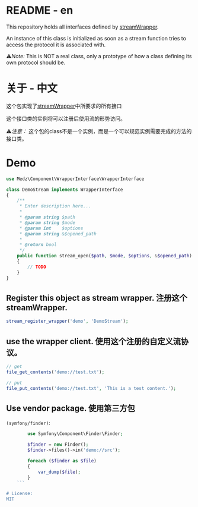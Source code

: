# README - en
This repository holds all interfaces defined by [streamWrapper](http://www.php.net/manual/en/class.streamwrapper.php).

An instance of this class is initialized as soon as a stream function tries to access the protocol it is associated with.

⚠️*Note:*
This is NOT a real class, only a prototype of how a class defining its own protocol should be.

# 关于 - 中文
这个包实现了[streamWrapper](http://php.net/manual/zh/class.streamwrapper.php)中所要求的所有接口

这个接口类的实例将可以注册后使用流的形势访问。

⚠️*️注意：*
这个包的class不是一个实例，而是一个可以规范实例需要完成的方法的接口类。

# Demo
```php
use Medz\Component\WrapperInterface\WrapperInterface

class DemoStream implements WrapperInterface
{
    /**
     * Enter description here...
     *
     * @param string $path
     * @param string $mode
     * @param int    $options
     * @param string &$opened_path
     *
     * @return bool
     */
    public function stream_open($path, $mode, $options, &$opened_path)
    {
        // TODO
    }
}

```
 ## Register this object as stream wrapper. 注册这个streamWrapper.
 ```php
 stream_register_wrapper('demo', 'DemoStream');
 ```

 ## use the wrapper client. 使用这个注册的自定义流协议。
 ```php
 // get
 file_get_contents('demo://test.txt');

 // put
 file_put_contents('demo://test.txt', 'This is a test content.');
 ```

 ## Use vendor package. 使用第三方包
`(symfony/finder)`:
```php
        use Symfony\Component\Finder\Finder;

        $finder = new Finder();
        $finder->files()->in('demo://src');

        foreach ($finder as $file)
        {
            var_dump($file);
        }
    ```

# License:
MIT
